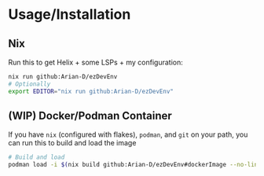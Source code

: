 # Usage/Installation
## Nix
Run this to get Helix + some LSPs + my configuration:
```sh
nix run github:Arian-D/ezDevEnv
# Optionally
export EDITOR="nix run github:Arian-D/ezDevEnv"
```

## (WIP) Docker/Podman Container
If you have `nix` (configured with flakes), `podman`, and `git` on your path,
you can run this to build and load the image
```sh
# Build and load
podman load -i $(nix build github:Arian-D/ezDevEnv#dockerImage --no-link --print-out-paths)
```

